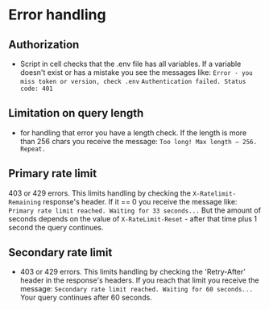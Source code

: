 # Error handling

## Authorization
- Script in cell checks that the .env file has all variables. If a variable doesn't exist or has a mistake you see the messages like:
`Error - you miss token or version, check .env`
`Authentication failed. Status code: 401`

## Limitation on query length
- for handling that error you have a length check. If the length is more than 256 chars you receive the message:
`Too long! Max length — 256. Repeat.`

## Primary rate limit
403 or 429 errors. This limits handling by checking the `X-Ratelimit-Remaining` response's header. If it == 0 you receive the message like:
`Primary rate limit reached. Waiting for 33 seconds...`
But the amount of seconds depends on the value of `X-RateLimit-Reset` - after that time plus 1 second the query continues.
## Secondary rate limit
- 403 or 429 errors. This limits handling by checking the 'Retry-After' header in the response's headers. If you reach that limit you receive the message:
 `Secondary rate limit reached. Waiting for 60 seconds...`
 Your query continues after 60 seconds. 
 
